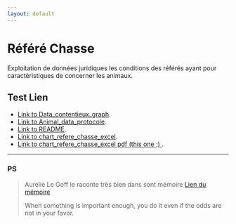 ```yaml
---
layout: default
---
```

# Référé Chasse

Exploitation de données juridiques les conditions des référés ayant pour caractéristiques de concerner les animaux.

## Test Lien
- [Link to Data_contentieux_graph](./Data_contentieux_graph.html).
- [Link to Animal_data_protocole](./Animal_data_protocole.html).
- [Link to README](./README.md).
- [Link to chart_refere_chasse_excel](./PowerBi/chart_refere_chasse_excel.html).
- [Link to chart_refere_chasse_excel pdf (this one ;) ](./PowerBi/chart_refere_chasse_excel.pdf).


_____________________




### PS

> Aurelie Le Goff le raconte très bien dans sont mémoire [Lien du mémoire](https://www.youtube.com/watch?v=dQw4w9WgXcQ)
>
> When something is important enough, you do it even if the odds are not in your favor.
